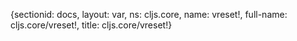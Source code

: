 {sectionid: docs, layout: var, ns: cljs.core, name: vreset!, full-name: cljs.core/vreset!,
  title: cljs.core/vreset!}
